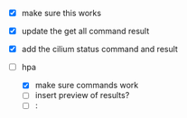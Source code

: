 - [x] make sure this works
- [x] update the get all command result
- [x] add the cilium status command and result
 
- [ ]  hpa
   - [x] make sure commands work
   - [ ] insert preview of results?
   - [ ]    :